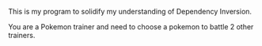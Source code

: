 This is my program to solidify my understanding of Dependency Inversion.

You are a Pokemon trainer and need to choose a pokemon to battle 2 other trainers.

